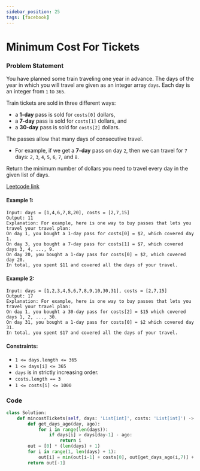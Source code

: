 ```yaml
---
sidebar_position: 25
tags: [facebook]
---
```


# Minimum Cost For Tickets

### Problem Statement

You have planned some train traveling one year in advance. The days of the year in which you will travel are given as an integer array `days`. Each day is an integer from `1` to `365`.

Train tickets are sold in three different ways:

- a **1-day** pass is sold for `costs[0]` dollars,
- a **7-day** pass is sold for `costs[1]` dollars, and
- a **30-day** pass is sold for `costs[2]` dollars.

The passes allow that many days of consecutive travel.

- For example, if we get a **7-day** pass on day `2`, then we can travel for `7` days: `2`, `3`, `4`, `5`, `6`, `7`, and `8`.

Return the minimum number of dollars you need to travel every day in the given list of days.

[Leetcode link](https://leetcode.com/problems/minimum-cost-for-tickets)

#### Example 1:

```
Input: days = [1,4,6,7,8,20], costs = [2,7,15]
Output: 11
Explanation: For example, here is one way to buy passes that lets you travel your travel plan:
On day 1, you bought a 1-day pass for costs[0] = $2, which covered day 1.
On day 3, you bought a 7-day pass for costs[1] = $7, which covered days 3, 4, ..., 9.
On day 20, you bought a 1-day pass for costs[0] = $2, which covered day 20.
In total, you spent $11 and covered all the days of your travel.
```

#### Example 2:

```
Input: days = [1,2,3,4,5,6,7,8,9,10,30,31], costs = [2,7,15]
Output: 17
Explanation: For example, here is one way to buy passes that lets you travel your travel plan:
On day 1, you bought a 30-day pass for costs[2] = $15 which covered days 1, 2, ..., 30.
On day 31, you bought a 1-day pass for costs[0] = $2 which covered day 31.
In total, you spent $17 and covered all the days of your travel.
```

#### Constraints:

- `1 <= days.length <= 365`
- `1 <= days[i] <= 365`
- `days` is in strictly increasing order.
- `costs.length == 3`
- `1 <= costs[i] <= 1000`

### Code

```python title="Python Code"
class Solution:
    def mincostTickets(self, days: 'List[int]', costs: 'List[int]') -> 'int':
        def get_days_ago(day, ago):
            for i in range(len(days)):
                if days[i] > days[day-1] - ago:
                    return i
        out = [0] * (len(days) + 1)
        for i in range(1, len(days) + 1):
            out[i] = min(out[i-1] + costs[0], out[get_days_ago(i,7)] + costs[1], out[get_days_ago(i,30)] + costs[2])
        return out[-1]

```
